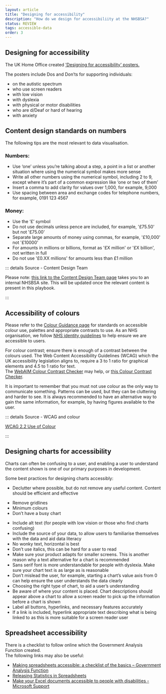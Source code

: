 ```yaml
---
layout: article
title: "Designing for accessibility"
description: "How do we design for accessibiliity at the NHSBSA?"
status: REVIEW
tags: accessible-data
order: 3
---
```

## Designing for accessibility  

The UK Home Office created ['Designing for accessibility' posters.][home office posters]

The posters include Dos and Don’ts for supporting individuals:

- on the autistic spectrum
- who use screen readers
- with low vision
- with dyslexia
- with physical or motor disabilities
- who are d/Deaf or hard of hearing
- with anxiety  
  
## Content design standards on numbers  

The following tips are the most relevant to data visualisation.  

### Numbers:

- Use ‘one’ unless you’re talking about a step, a point in a list or another situation where using the numerical symbol makes more sense
- Write all other numbers using the numerical symbol, including 2 to 9, except where it’s part of a common expression like ‘one or two of them’
- Insert a comma to add clarity for values over 1,000, for example, 9,000
- Use spacing between area and exchange codes for telephone numbers, for example, 0191 123 4567  

### Money:

- Use the ‘£’ symbol  
- Do not use decimals unless pence are included, for example, '£75.50' but not '£75.00'
- Separate large amounts of money using commas, for example, '£10,000' not '£10000'
- For amounts in millions or billions, format as '£X million' or '£X billion', not written in full
- Do not use '£0.XX millions' for amounts less than £1 million  

::: details Source - Content Design Team

Please note: [this link to the Content Design Team page][numbers 1] takes you to an internal NHSBSA site. This will be updated once the relevant content is present in this playbook.

:::

## Accessibility of colours  

Please refer to the [Colour Guidance page](../../colour/) for standards on accessible colour use, palettes and appropriate contrasts to use. As an NHS organisation, we follow [NHS identity guidelines][service manual] to help ensure we are accessible to users.  

For colour contrast; ensure there is enough of a contrast between the colours used. The Web Content Accessibility Guidelines (WCAG) which the UK accessibility legislation aligns to, require a 3 to 1 ratio for graphical elements and 4.5 to 1 ratio for text.  
The [WebAIM Colour Contrast Checker][webaim 1] may help, or [this Colour Contrast Checker][webaim 2].  

It is important to remember that you must not use colour as the only way to communicate something. Patterns can be used, but they can be cluttering and harder to see. It is always recommended to have an alternative way to gain the same information, for example, by having figures available to the user.  
  
::: details Source - WCAG and colour

[WCAG 2.2 Use of Colour][use of colour]

:::

## Designing charts for accessibility  
  
Charts can often be confusing to a user, and enabling a user to understand the content shown is one of our primary purposes in development.  

Some best practices for designing charts accessibly:

- Declutter where possible, but do not remove any useful content. Content should be efficient and effective
* Remove gridlines
* Minimum colours
* Don’t have a busy chart
- Include alt text (for people with low vision or those who find charts confusing)
- Include the source of your data, to allow users to familiarise themselves with the data and aid data literacy
- No wonky text, horizontal is best
- Don’t use italics, this can be hard for a user to read
- Make sure your product adapts for smaller screens. This is another reason why a text alternative for a chart is recommended
- Sans serif font is more understandable for people with dyslexia. Make sure your chart text is as large as is reasonable
- Don’t mislead the user, for example, starting a chart’s value axis from 0 can help ensure the user understands the data clearly
- Choosing the right type of chart, to aid a user’s understanding
- Be aware of where your content is placed. Chart descriptions should appear above a chart to allow a screen reader to pick up the information before a chart is shown
- Label all buttons, hyperlinks, and necessary features accurately
- If a link is included, hyperlink appropriate text describing what is being linked to as this is more suitable for a screen reader user

## Spreadsheet accessibility  
  
There is a checklist to follow online which the Government Analysis Function created.  
The following links may also be useful:

- [Making spreadsheets accessible: a checklist of the basics – Government Analysis Function][gov 1]
- [Releasing Statistics in Spreadsheets][gov 2]
- [Make your Excel documents accessible to people with disabilities - Microsoft Support][microsoft]  

[home office posters]: https://github.com/UKHomeOffice/posters/blob/master/accessibility/dos-donts/posters_en-UK/accessibility-posters-set.pdf
[gov 1]: https://analysisfunction.civilservice.gov.uk/policy-store/making-spreadsheets-accessible-a-brief-checklist-of-the-basics/
[gov 2]: https://analysisfunction.civilservice.gov.uk/policy-store/releasing-statistics-in-spreadsheets/
[microsoft]: https://support.microsoft.com/en-us/office/make-your-excel-documents-accessible-to-people-with-disabilities-6cc05fc5-1314-48b5-8eb3-683e49b3e593
[numbers 1]: https://nhsbsauk.sharepoint.com/sites/DigitalContentDesignTeam/SitePages/NHSBSA-digital-style-guide-and-standards.aspx
[webaim 1]: https://webaim.org/resources/contrastchecker/
[webaim 2]: https://contrastchecker.com/
[use of colour]: https://www.w3.org/TR/WCAG22/#use-of-color
[service manual]: https://service-manual.nhs.uk/design-system/styles/colour